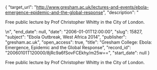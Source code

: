 {
  "target_url": "http://www.gresham.ac.uk/lectures-and-events/ebola-emergence-epidemic-and-the-global-response", 
  "description": "<p>Free public lecture by Prof Christopher Whitty in the City of London.</p>\n", 
  "end_date": null, 
  "date": "2006-01-01T12:00:00", 
  "slug": 15827, 
  "subject": "Ebola Outbreak, West Africa 2014", 
  "publisher": "gresham.ac.uk", 
  "open_access": true, 
  "title": "Gresham College: Ebola: Emergence, Epidemic and the Global Response", 
  "record_id": "20060101T120000/8jRc9a6fSovFCEkhy/m25w==", 
  "start_date": null
}

<p>Free public lecture by Prof Christopher Whitty in the City of London.</p>
